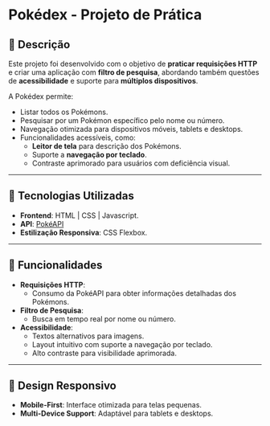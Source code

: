 # Pokédex - Projeto de Prática

## 📝 Descrição
Este projeto foi desenvolvido com o objetivo de **praticar requisições HTTP** e criar uma aplicação com **filtro de pesquisa**, abordando também questões de **acessibilidade** e suporte para **múltiplos dispositivos**.

A Pokédex permite:
- Listar todos os Pokémons.
- Pesquisar por um Pokémon específico pelo nome ou número.
- Navegação otimizada para dispositivos móveis, tablets e desktops.
- Funcionalidades acessíveis, como:
  - **Leitor de tela** para descrição dos Pokémons.
  - Suporte a **navegação por teclado**.
  - Contraste aprimorado para usuários com deficiência visual.

---

## 🚀 Tecnologias Utilizadas
- **Frontend**: HTML | CSS | Javascript.
- **API**: [PokéAPI](https://pokeapi.co/)
- **Estilização Responsiva**: CSS Flexbox.

---

## 📂 Funcionalidades
- **Requisições HTTP**:
  - Consumo da PokéAPI para obter informações detalhadas dos Pokémons.
- **Filtro de Pesquisa**:
  - Busca em tempo real por nome ou número.
- **Acessibilidade**:
  - Textos alternativos para imagens.
  - Layout intuitivo com suporte a navegação por teclado.
  - Alto contraste para visibilidade aprimorada.

---

## 📱 Design Responsivo
- **Mobile-First**: Interface otimizada para telas pequenas.
- **Multi-Device Support**: Adaptável para tablets e desktops.

